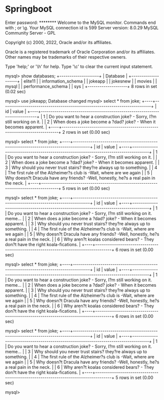 # Springboot
Enter password: ********
Welcome to the MySQL monitor.  Commands end with ; or \g.
Your MySQL connection id is 599
Server version: 8.0.29 MySQL Community Server - GPL

Copyright (c) 2000, 2022, Oracle and/or its affiliates.

Oracle is a registered trademark of Oracle Corporation and/or its
affiliates. Other names may be trademarks of their respective
owners.

Type 'help;' or '\h' for help. Type '\c' to clear the current input statement.

mysql> show databases;
+--------------------+
| Database           |
+--------------------+
| elite11            |
| information_schema |
| jokeapp            |
| jokesnew           |
| movies             |
| mysql              |
| performance_schema |
| sys                |
+--------------------+
8 rows in set (0.02 sec)

mysql> use jokeapp;
Database changed
mysql> select * from joke;
+----+----------------------------------------------------------------------------+
| id | value                                                                      |
+----+----------------------------------------------------------------------------+
|  1 | Do you want to hear a construction joke? - Sorry, I?m still working on it. |
|  2 |  When does a joke become a ?dad? joke? - When it becomes apparent.         |
+----+----------------------------------------------------------------------------+
2 rows in set (0.00 sec)

mysql> select * from joke;
+----+--------------------------------------------------------------------------------------+
| id | value                                                                                |
+----+--------------------------------------------------------------------------------------+
|  1 | Do you want to hear a construction joke? - Sorry, I?m still working on it.           |
|  2 |  When does a joke become a ?dad? joke? - When it becomes apparent.                   |
|  3 | Why should you never trust stairs? they?re always up to something.                   |
|  4 | The first rule of the Alzheimer?s club is -Wait, where are we again                  |
|  5 | Why doesn?t Dracula have any friends? -Well, honestly, he?s a real pain in the neck. |
+----+--------------------------------------------------------------------------------------+
5 rows in set (0.00 sec)

mysql> select * from joke;
+----+--------------------------------------------------------------------------------------+
| id | value                                                                                |
+----+--------------------------------------------------------------------------------------+
|  1 | Do you want to hear a construction joke? - Sorry, I?m still working on it. meme...   |
|  2 |  When does a joke become a ?dad? joke? - When it becomes apparent.                   |
|  3 | Why should you never trust stairs? they?re always up to something.                   |
|  4 | The first rule of the Alzheimer?s club is -Wait, where are we again                  |
|  5 | Why doesn?t Dracula have any friends? -Well, honestly, he?s a real pain in the neck. |
|  6 | Why aren?t koalas considered bears? - They don?t have the right koala-fications.     |
+----+--------------------------------------------------------------------------------------+
6 rows in set (0.00 sec)

mysql> select * from joke;
+----+--------------------------------------------------------------------------------------+
| id | value                                                                                |
+----+--------------------------------------------------------------------------------------+
|  1 | Do you want to hear a construction joke? - Sorry, I?m still working on it. meme...   |
|  2 |  When does a joke become a ?dad? joke? - When it becomes apparent.                   |
|  3 | Why should you never trust stairs? they?re always up to something.                   |
|  4 | The first rule of the Alzheimer?s club is -Wait, where are we again                  |
|  5 | Why doesn?t Dracula have any friends? -Well, honestly, he?s a real pain in the neck. |
|  6 | Why aren?t koalas considered bears? - They don?t have the right koala-fications.     |
+----+--------------------------------------------------------------------------------------+
6 rows in set (0.00 sec)

mysql> select * from joke;
+----+--------------------------------------------------------------------------------------+
| id | value                                                                                |
+----+--------------------------------------------------------------------------------------+
|  1 | Do you want to hear a construction joke? - Sorry, I?m still working on it. meme...   |
|  3 | Why should you never trust stairs? they?re always up to something.                   |
|  4 | The first rule of the Alzheimer?s club is -Wait, where are we again                  |
|  5 | Why doesn?t Dracula have any friends? -Well, honestly, he?s a real pain in the neck. |
|  6 | Why aren?t koalas considered bears? - They don?t have the right koala-fications.     |
+----+--------------------------------------------------------------------------------------+
5 rows in set (0.00 sec)

mysql>
